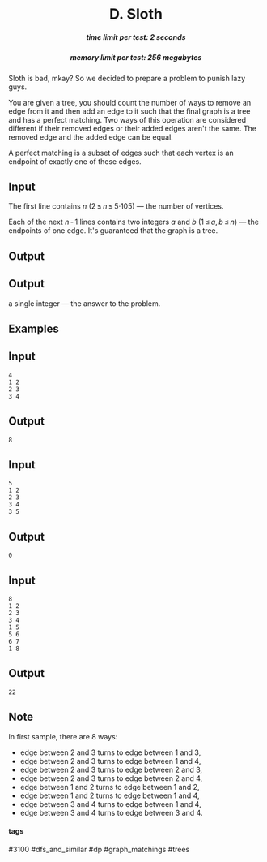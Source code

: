<h1 style='text-align: center;'> D. Sloth</h1>

<h5 style='text-align: center;'>time limit per test: 2 seconds</h5>
<h5 style='text-align: center;'>memory limit per test: 256 megabytes</h5>

Sloth is bad, mkay? So we decided to prepare a problem to punish lazy guys.

You are given a tree, you should count the number of ways to remove an edge from it and then add an edge to it such that the final graph is a tree and has a perfect matching. Two ways of this operation are considered different if their removed edges or their added edges aren't the same. The removed edge and the added edge can be equal.

A perfect matching is a subset of edges such that each vertex is an endpoint of exactly one of these edges.

## Input

The first line contains *n* (2 ≤ *n* ≤ 5·105) — the number of vertices.

Each of the next *n* - 1 lines contains two integers *a* and *b* (1 ≤ *a*, *b* ≤ *n*) — the endpoints of one edge. It's guaranteed that the graph is a tree.

## Output

## Output

 a single integer — the answer to the problem.

## Examples

## Input


```
4  
1 2  
2 3  
3 4  

```
## Output


```
8  

```
## Input


```
5  
1 2  
2 3  
3 4  
3 5  

```
## Output


```
0  

```
## Input


```
8  
1 2  
2 3  
3 4  
1 5  
5 6  
6 7  
1 8  

```
## Output


```
22  

```
## Note

In first sample, there are 8 ways:

* edge between 2 and 3 turns to edge between 1 and 3,
* edge between 2 and 3 turns to edge between 1 and 4,
* edge between 2 and 3 turns to edge between 2 and 3,
* edge between 2 and 3 turns to edge between 2 and 4,
* edge between 1 and 2 turns to edge between 1 and 2,
* edge between 1 and 2 turns to edge between 1 and 4,
* edge between 3 and 4 turns to edge between 1 and 4,
* edge between 3 and 4 turns to edge between 3 and 4.


#### tags 

#3100 #dfs_and_similar #dp #graph_matchings #trees 